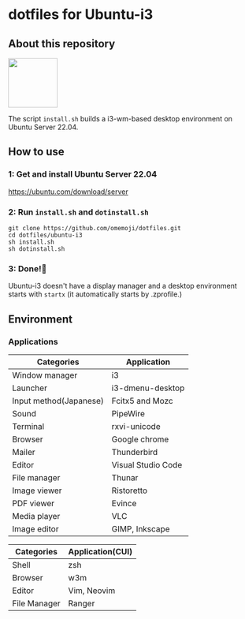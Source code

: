 # dotfiles for Ubuntu-i3

## About this repository

<img src="https://assets.ubuntu.com/v1/29985a98-ubuntu-logo32.png" width="100px">

The script `install.sh` builds a i3-wm-based desktop environment on Ubuntu Server 22.04.

## How to use

### 1: Get and install Ubuntu Server 22.04

https://ubuntu.com/download/server

### 2: Run `install.sh` and `dotinstall.sh`

```
git clone https://github.com/omemoji/dotfiles.git
cd dotfiles/ubuntu-i3
sh install.sh
sh dotinstall.sh
```
### 3: Done!🎉
Ubuntu-i3 doesn't have a display manager and a desktop environment starts with `startx` (it automatically starts by .zprofile.)


## Environment

### Applications
| Categories             | Application        |
| ---------------------- | ------------------ |
| Window manager         | i3                 |
| Launcher               | i3-dmenu-desktop   |
| Input method(Japanese) | Fcitx5 and Mozc    |
| Sound                  | PipeWire           |
| Terminal               | rxvi-unicode       |
| Browser                | Google chrome      |
| Mailer                 | Thunderbird        |
| Editor                 | Visual Studio Code |
| File manager           | Thunar             |
| Image viewer           | Ristoretto         |
| PDF viewer             | Evince             |
| Media player           | VLC                |
| Image editor           | GIMP, Inkscape     |

| Categories   | Application(CUI) |
| ------------ | ---------------- |
| Shell        | zsh              |
| Browser      | w3m              |
| Editor       | Vim, Neovim      |
| File Manager | Ranger           |
